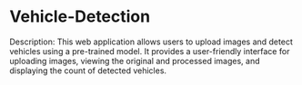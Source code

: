 # Vehicle-Detection

Description:
This web application allows users to upload images and detect vehicles using a pre-trained model. It provides a user-friendly interface for uploading images, viewing the original and processed images, and displaying the count of detected vehicles.
